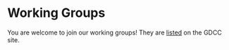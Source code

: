# Working Groups

You are welcome to join our working groups! They are [listed](https://www.gdcc.io/working-groups.html) on the GDCC site.
